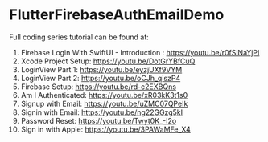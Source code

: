 # FlutterFirebaseAuthEmailDemo

Full coding series tutorial can be found at: 

1. Firebase Login With SwiftUI - Introduction : https://youtu.be/r0fSiNaYjPI
2. Xcode Project Setup: https://youtu.be/DotGrYBfCuQ
3. LoginView Part 1: https://youtu.be/eyzjUXf9VYM
4. LoginView Part 2: https://youtu.be/oCJh_qiszP4
5. Firebase Setup: https://youtu.be/rd-c2EXBQns
6. Am I Authenticated: https://youtu.be/xR03kK3t1s0
7. Signup with Email:  https://youtu.be/uZMC07QPeIk
8. Signin with Email: https://youtu.be/ng22GGzg5kI
9. Password Reset: https://youtu.be/Twyt0K_-I2o
10. Sign in with Apple: https://youtu.be/3PAWaMFe_X4
